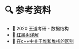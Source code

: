 # 🔍 参考资料

- 🎐 2020 王道考研 - 数据结构
- 🥞 [红黑树详解](https://www.cnblogs.com/51life/p/9324321.html)
- 👚 [在c++中关于堆和堆栈的区别](https://blog.csdn.net/qianyayun19921028/article/details/80364964)



